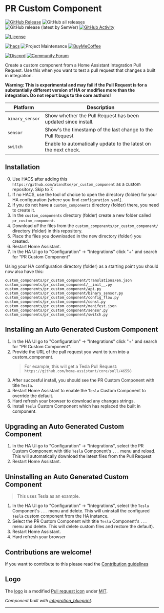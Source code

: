 # PR Custom Component

[![GitHub Release][releases-shield]][releases]
![GitHub all releases][download-all]
![GitHub release (latest by SemVer)][download-latest]
[![GitHub Activity][commits-shield]][commits]

[![License][license-shield]][license]

[![hacs][hacsbadge]][hacs]
![Project Maintenance][maintenance-shield]
[![BuyMeCoffee][buymecoffeebadge]][buymecoffee]

[![Discord][discord-shield]][discord]
[![Community Forum][forum-shield]][forum]

Create a custom component from a Home Assistant Integration Pull Request. Use this when you want to test a pull request that changes a built in integration.

**Warning: This is experimental and may fail if the Pull Request is for a substantially different version of HA or modifies more than the integration. Do not report bugs to the core authors!**

| Platform        | Description                                                     |
| --------------- | --------------------------------------------------------------- |
| `binary_sensor` | Show whether the Pull Request has been updated since install.   |
| `sensor`        | Show's the timestamp of the last change to the Pull Request     |
| `switch`        | Enable to automatically update to the latest on the next check. |

## Installation

0. Use HACS after adding this `https://github.com/alandtse/pr_custom_component` as a custom repository. Skip to 7.
1. If no HACS, use the tool of choice to open the directory (folder) for your HA configuration (where you find `configuration.yaml`).
2. If you do not have a `custom_components` directory (folder) there, you need to create it.
3. In the `custom_components` directory (folder) create a new folder called `pr_custom_component`.
4. Download _all_ the files from the `custom_components/pr_custom_component/` directory (folder) in this repository.
5. Place the files you downloaded in the new directory (folder) you created.
6. Restart Home Assistant.
7. In the HA UI go to "Configuration" -> "Integrations" click "+" and search for "PR Custom Component"

Using your HA configuration directory (folder) as a starting point you should now also have this:

```text
custom_components/pr_custom_component/translations/en.json
custom_components/pr_custom_component/__init__.py
custom_components/pr_custom_component/api.py
custom_components/pr_custom_component/binary_sensor.py
custom_components/pr_custom_component/config_flow.py
custom_components/pr_custom_component/const.py
custom_components/pr_custom_component/manifest.json
custom_components/pr_custom_component/sensor.py
custom_components/pr_custom_component/switch.py
```

## Installing an Auto Generated Custom Component

1. In the HA UI go to "Configuration" -> "Integrations" click "+" and search for "PR Custom Component".
2. Provide the URL of the pull request you want to turn into a custom_component.
   > For example, this will get a Tesla Pull Request: `https://github.com/home-assistant/core/pull/46558`
3. After succesful install, you should see the PR Custom Component with title `Tesla`.
4. Restart Home Assistant to enable the `Tesla` Custom Component to override the default.
5. Hard refresh your browser to download any changes strings.
6. Install `Tesla` Custom Component which has replaced the built in component.

## Upgrading an Auto Generated Custom Component

1. In the HA UI go to "Configuration" -> "Integrations", select the PR Custom Component with title `Tesla` Component's `...` menu and reload. This will automatically download the latest files from the Pull Request
2. Restart Home Assistant.

## Uninstalling an Auto Generated Custom Component

> This uses Tesla as an example.

1. In the HA UI go to "Configuration" -> "Integrations", select the `Tesla` Component's `...` menu and delete. This will uninstall the configured `Tesla` custom component from the HA instance.
2. Select the PR Custom Component with title `Tesla` Component's `...` menu and delete. This will delete custom files and restore the default).
3. Restart Home Assistant.
4. Hard refresh your browser

<!---->

## Contributions are welcome!

If you want to contribute to this please read the [Contribution guidelines](CONTRIBUTING.md)

## Logo

The [logo](images/pr_custom_component.svg) is a modified [Pull request icon](https://commons.wikimedia.org/wiki/File:Octicons-git-pull-request.svg) under [MIT](https://github.com/primer/octicons/blob/master/LICENSE).

_Component built with [integration_blueprint][integration_blueprint]._

---

[integration_blueprint]: https://github.com/custom-components/integration_blueprint
[buymecoffee]: https://www.buymeacoffee.com/alandtse
[buymecoffeebadge]: https://img.shields.io/badge/buy%20me%20a%20coffee-donate-yellow.svg?style=for-the-badge
[commits-shield]: https://img.shields.io/github/commit-activity/w/alandtse/pr_custom_component?style=for-the-badge
[commits]: https://github.com/alandtse/pr_custom_component/commits/main
[hacs]: https://github.com/custom-components/hacs
[hacsbadge]: https://img.shields.io/badge/HACS-Custom-orange.svg?style=for-the-badge
[discord]: https://discord.gg/Qa5fW2R
[discord-shield]: https://img.shields.io/discord/330944238910963714.svg?style=for-the-badge
[forum-shield]: https://img.shields.io/badge/community-forum-brightgreen.svg?style=for-the-badge
[forum]: https://community.home-assistant.io/
[license]: LICENSE
[license-shield]: https://img.shields.io/github/license/alandtse/pr_custom_component.svg?style=for-the-badge
[maintenance-shield]: https://img.shields.io/badge/maintainer-Alan%20Tse%20%40alandtse-blue.svg?style=for-the-badge
[releases-shield]: https://img.shields.io/github/release/alandtse/pr_custom_component.svg?style=for-the-badge
[releases]: https://github.com/alandtse/pr_custom_component/releases
[download-all]: https://img.shields.io/github/downloads/alandtse/pr_custom_component/total?style=for-the-badge
[download-latest]: https://img.shields.io/github/downloads/alandtse/pr_custom_component/latest/total?style=for-the-badge
